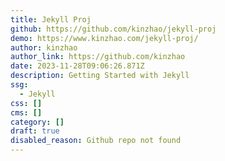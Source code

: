 ```yaml
---
title: Jekyll Proj
github: https://github.com/kinzhao/jekyll-proj
demo: https://www.kinzhao.com/jekyll-proj/
author: kinzhao
author_link: https://github.com/kinzhao
date: 2023-11-28T09:06:26.871Z
description: Getting Started with Jekyll
ssg:
  - Jekyll
css: []
cms: []
category: []
draft: true
disabled_reason: Github repo not found
---
```

